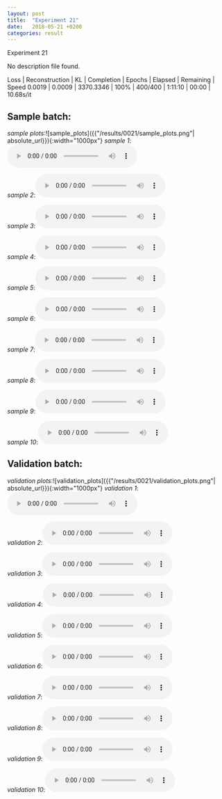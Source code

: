 ```yaml
---
layout: post
title:  "Experiment 21"
date:   2018-05-21 +0200
categories: result
---
```

Experiment 21

No description file found.

Loss | Reconstruction | KL | Completion | Epochs | Elapsed | Remaining | Speed
0.0019 | 0.0009 | 3370.3346 | 100% | 400/400 | 1:11:10 | 00:00 | 10.68s/it



## **Sample batch**:
_sample plots_:![sample_plots]({{"/results/0021/sample_plots.png"| absolute_url}}){:width="1000px"}
_sample 1_:<audio src="/ResultsOverview/results/0021/sample_1.wav" controls preload></audio>

_sample 2_:<audio src="/ResultsOverview/results/0021/sample_2.wav" controls preload></audio>

_sample 3_:<audio src="/ResultsOverview/results/0021/sample_3.wav" controls preload></audio>

_sample 4_:<audio src="/ResultsOverview/results/0021/sample_4.wav" controls preload></audio>

_sample 5_:<audio src="/ResultsOverview/results/0021/sample_5.wav" controls preload></audio>

_sample 6_:<audio src="/ResultsOverview/results/0021/sample_6.wav" controls preload></audio>

_sample 7_:<audio src="/ResultsOverview/results/0021/sample_7.wav" controls preload></audio>

_sample 8_:<audio src="/ResultsOverview/results/0021/sample_8.wav" controls preload></audio>

_sample 9_:<audio src="/ResultsOverview/results/0021/sample_9.wav" controls preload></audio>

_sample 10_:<audio src="/ResultsOverview/results/0021/sample_10.wav" controls preload></audio>

## **Validation batch**:
_validation plots_:![validation_plots]({{"/results/0021/validation_plots.png"| absolute_url}}){:width="1000px"}
_validation 1_:<audio src="/ResultsOverview/results/0021/validation_1.wav" controls preload></audio>

_validation 2_:<audio src="/ResultsOverview/results/0021/validation_2.wav" controls preload></audio>

_validation 3_:<audio src="/ResultsOverview/results/0021/validation_3.wav" controls preload></audio>

_validation 4_:<audio src="/ResultsOverview/results/0021/validation_4.wav" controls preload></audio>

_validation 5_:<audio src="/ResultsOverview/results/0021/validation_5.wav" controls preload></audio>

_validation 6_:<audio src="/ResultsOverview/results/0021/validation_6.wav" controls preload></audio>

_validation 7_:<audio src="/ResultsOverview/results/0021/validation_7.wav" controls preload></audio>

_validation 8_:<audio src="/ResultsOverview/results/0021/validation_8.wav" controls preload></audio>

_validation 9_:<audio src="/ResultsOverview/results/0021/validation_9.wav" controls preload></audio>

_validation 10_:<audio src="/ResultsOverview/results/0021/validation_10.wav" controls preload></audio>
